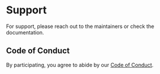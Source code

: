 # Support

For support, please reach out to the maintainers or check the documentation.

## Code of Conduct

By participating, you agree to abide by our [Code of Conduct](./CODE_OF_CONDUCT.md).